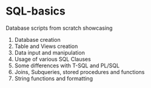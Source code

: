 # SQL-basics
Database scripts from scratch showcasing 
1. Database creation
2. Table and Views creation
3. Data input and manipulation
4. Usage of various SQL Clauses
5. Some differences with T-SQL and PL/SQL
6. Joins, Subqueries, stored procedures and functions
7. String functions and formatting
